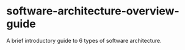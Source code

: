 # software-architecture-overview-guide
A brief introductory guide to 6 types of software architecture.
